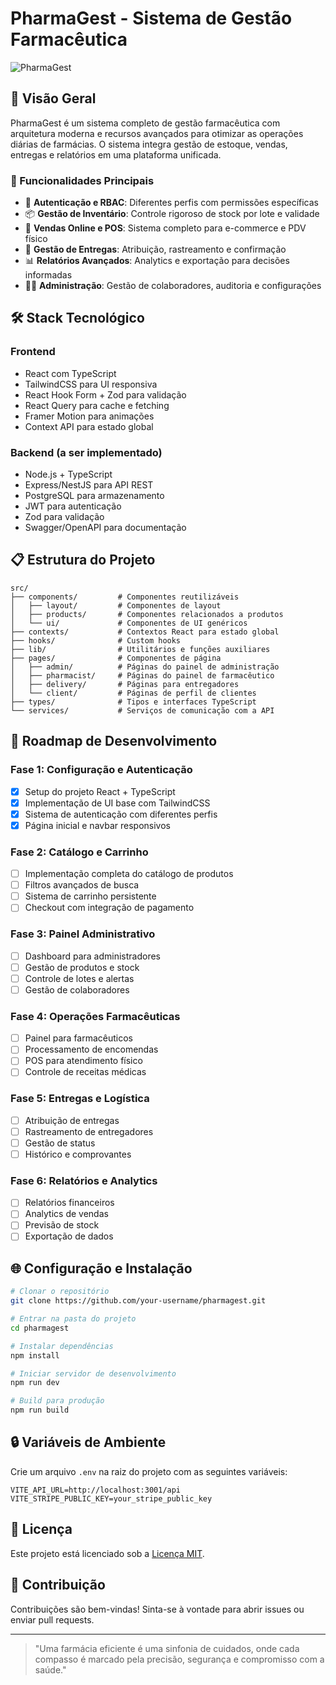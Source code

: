 
# PharmaGest - Sistema de Gestão Farmacêutica

![PharmaGest](https://via.placeholder.com/1200x400/2563eb/FFFFFF?text=PharmaGest)

## 🌟 Visão Geral

PharmaGest é um sistema completo de gestão farmacêutica com arquitetura moderna e recursos avançados para otimizar as operações diárias de farmácias. O sistema integra gestão de estoque, vendas, entregas e relatórios em uma plataforma unificada.

### 🔑 Funcionalidades Principais

- 🔐 **Autenticação e RBAC**: Diferentes perfis com permissões específicas
- 📦 **Gestão de Inventário**: Controle rigoroso de stock por lote e validade
- 🛒 **Vendas Online e POS**: Sistema completo para e-commerce e PDV físico
- 🚚 **Gestão de Entregas**: Atribuição, rastreamento e confirmação
- 📊 **Relatórios Avançados**: Analytics e exportação para decisões informadas
- 👨‍💼 **Administração**: Gestão de colaboradores, auditoria e configurações

## 🛠️ Stack Tecnológico

### Frontend
- React com TypeScript
- TailwindCSS para UI responsiva
- React Hook Form + Zod para validação
- React Query para cache e fetching
- Framer Motion para animações
- Context API para estado global

### Backend (a ser implementado)
- Node.js + TypeScript
- Express/NestJS para API REST
- PostgreSQL para armazenamento
- JWT para autenticação
- Zod para validação
- Swagger/OpenAPI para documentação

## 📋 Estrutura do Projeto

```
src/
├── components/         # Componentes reutilizáveis
│   ├── layout/         # Componentes de layout
│   ├── products/       # Componentes relacionados a produtos
│   └── ui/             # Componentes de UI genéricos
├── contexts/           # Contextos React para estado global
├── hooks/              # Custom hooks
├── lib/                # Utilitários e funções auxiliares
├── pages/              # Componentes de página
│   ├── admin/          # Páginas do painel de administração
│   ├── pharmacist/     # Páginas do painel de farmacêutico
│   ├── delivery/       # Páginas para entregadores
│   └── client/         # Páginas de perfil de clientes
├── types/              # Tipos e interfaces TypeScript
└── services/           # Serviços de comunicação com a API
```

## 🚀 Roadmap de Desenvolvimento

### Fase 1: Configuração e Autenticação
- [x] Setup do projeto React + TypeScript
- [x] Implementação de UI base com TailwindCSS
- [x] Sistema de autenticação com diferentes perfis
- [x] Página inicial e navbar responsivos

### Fase 2: Catálogo e Carrinho
- [ ] Implementação completa do catálogo de produtos
- [ ] Filtros avançados de busca
- [ ] Sistema de carrinho persistente
- [ ] Checkout com integração de pagamento

### Fase 3: Painel Administrativo
- [ ] Dashboard para administradores
- [ ] Gestão de produtos e stock
- [ ] Controle de lotes e alertas
- [ ] Gestão de colaboradores

### Fase 4: Operações Farmacêuticas
- [ ] Painel para farmacêuticos
- [ ] Processamento de encomendas
- [ ] POS para atendimento físico
- [ ] Controle de receitas médicas

### Fase 5: Entregas e Logística
- [ ] Atribuição de entregas
- [ ] Rastreamento de entregadores
- [ ] Gestão de status
- [ ] Histórico e comprovantes

### Fase 6: Relatórios e Analytics
- [ ] Relatórios financeiros
- [ ] Analytics de vendas
- [ ] Previsão de stock
- [ ] Exportação de dados

## 🌐 Configuração e Instalação

```bash
# Clonar o repositório
git clone https://github.com/your-username/pharmagest.git

# Entrar na pasta do projeto
cd pharmagest

# Instalar dependências
npm install

# Iniciar servidor de desenvolvimento
npm run dev

# Build para produção
npm run build
```

## 🔒 Variáveis de Ambiente

Crie um arquivo `.env` na raiz do projeto com as seguintes variáveis:

```
VITE_API_URL=http://localhost:3001/api
VITE_STRIPE_PUBLIC_KEY=your_stripe_public_key
```

## 📄 Licença

Este projeto está licenciado sob a [Licença MIT](LICENSE).

## 🤝 Contribuição

Contribuições são bem-vindas! Sinta-se à vontade para abrir issues ou enviar pull requests.

---

> "Uma farmácia eficiente é uma sinfonia de cuidados, onde cada compasso é marcado pela precisão, segurança e compromisso com a saúde."
